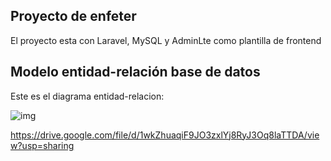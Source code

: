 ## Proyecto de enfeter

El proyecto esta con Laravel, MySQL y AdminLte como plantilla de frontend

## Modelo entidad-relación base de datos

Este es el diagrama entidad-relacion:

![img](https://i.imgur.com/2bBogdm.png) 

https://drive.google.com/file/d/1wkZhuaqiF9JO3zxlYj8RyJ3Oq8laTTDA/view?usp=sharing

